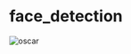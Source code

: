 # face_detection





![oscar](https://user-images.githubusercontent.com/43480749/155894504-78868ffb-6874-4a0d-a7f8-7e8760c16531.gif)
